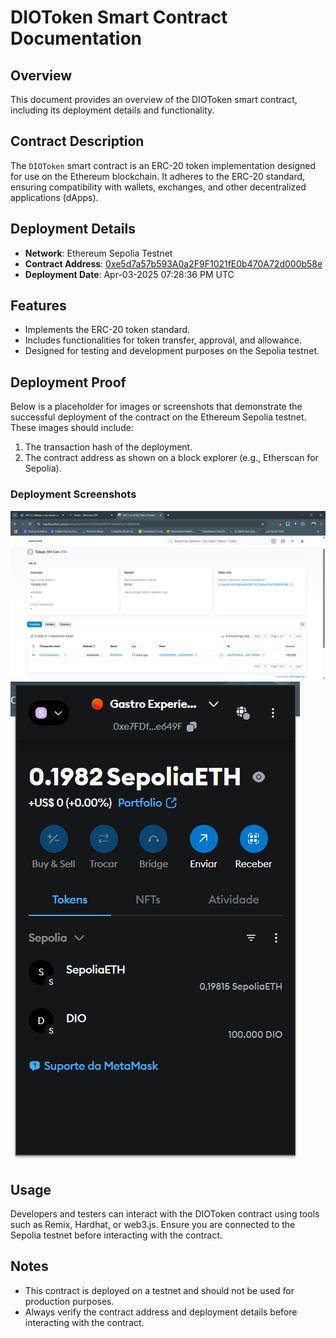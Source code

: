 # DIOToken Smart Contract Documentation

## Overview
This document provides an overview of the DIOToken smart contract, including its deployment details and functionality.

## Contract Description
The `DIOToken` smart contract is an ERC-20 token implementation designed for use on the Ethereum blockchain. It adheres to the ERC-20 standard, ensuring compatibility with wallets, exchanges, and other decentralized applications (dApps).

## Deployment Details
- **Network**: Ethereum Sepolia Testnet
- **Contract Address**: [0xe5d7a57b593A0a2F9F1021fE0b470A72d000b58e](https://sepolia.etherscan.io/address/0xe5d7a57b593a0a2f9f1021fe0b470a72d000b58e)
- **Deployment Date**: Apr-03-2025 07:28:36 PM UTC

## Features
- Implements the ERC-20 token standard.
- Includes functionalities for token transfer, approval, and allowance.
- Designed for testing and development purposes on the Sepolia testnet.

## Deployment Proof
Below is a placeholder for images or screenshots that demonstrate the successful deployment of the contract on the Ethereum Sepolia testnet. These images should include:
1. The transaction hash of the deployment.
2. The contract address as shown on a block explorer (e.g., Etherscan for Sepolia).

### Deployment Screenshots
![Contrato DIO Coin](/assets/contrato.png)
![Carteira contendo os Tokens](/assets/carteira.png)

## Usage
Developers and testers can interact with the DIOToken contract using tools such as Remix, Hardhat, or web3.js. Ensure you are connected to the Sepolia testnet before interacting with the contract.

## Notes
- This contract is deployed on a testnet and should not be used for production purposes.
- Always verify the contract address and deployment details before interacting with the contract.
